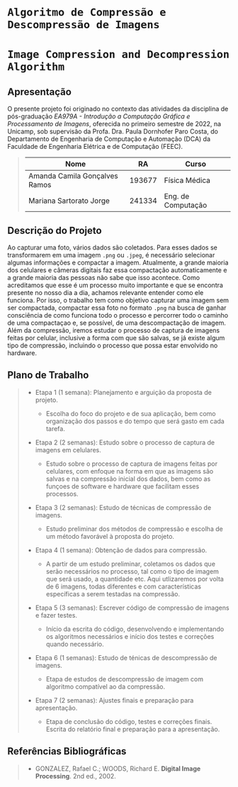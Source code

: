 # `Algoritmo de Compressão e Descompressão de Imagens`
# `Image Compression and Decompression Algorithm`

## Apresentação

O presente projeto foi originado no contexto das atividades da disciplina de pós-graduação *EA979A - Introdução a Computação Gráfica e Processamento de Imagens*, 
oferecida no primeiro semestre de 2022, na Unicamp, sob supervisão da Profa. Dra. Paula Dornhofer Paro Costa, do Departamento de Engenharia de Computação e Automação (DCA) da Faculdade de Engenharia Elétrica e de Computação (FEEC).

> |Nome  | RA | Curso|
> |--|--|--|
> | Amanda Camila Gonçalves Ramos  | 193677  | Física Médica|
> | Mariana Sartorato Jorge  | 241334  | Eng. de Computação|


## Descrição do Projeto
Ao capturar uma foto, vários dados são coletados. Para esses dados se transformarem em uma imagem `.png` ou `.jpeg`, é necessário selecionar algumas informações e compactar a imagem. Atualmente, a grande maioria dos celulares e câmeras digitais faz essa compactação automaticamente e a grande maioria das pessoas não sabe que isso acontece. Como acreditamos que esse é um processo muito importante e que se encontra presente no nosso dia a dia, achamos relevante entender como ele funciona. Por isso, o trabalho tem como objetivo capturar uma imagem sem ser compactada, compactar essa foto no formato `.png` na busca de ganhar consciência de como funciona todo o processo e percorrer todo o caminho de uma compactaçao e, se possível, de uma descompactação de imagem. Além da compressão, iremos estudar o processo de captura de imagens feitas por celular, inclusive a forma com que são salvas, se já existe algum tipo de compressão, incluindo o processo que possa estar envolvido no hardware.

## Plano de Trabalho
> * Etapa 1 (1 semana): Planejamento e arguição da proposta de projeto. 
>     
>     - Escolha do foco do projeto e de sua aplicação, bem como organização dos passos e do tempo que será gasto em cada tarefa.
> * Etapa 2 (2 semanas): Estudo sobre o processo de captura de imagens em celulares.
>     
>     - Estudo sobre o processo de captura de imagens feitas por celulares, com enfoque na forma em que as imagens são salvas e na compressão inicial dos dados, bem como as funçoes de software e hardware que facilitam esses processos.
> * Etapa 3 (2 semanas): Estudo de técnicas de compressão de imagens.
>     
>     - Estudo preliminar dos métodos de compressão e escolha de um método favorável à proposta do projeto.
> * Etapa 4 (1 semana): Obtenção de dados para compressão.
>     
>     - A partir de um estudo preliminar, coletamos os dados que serão necessários no processo, tal como o tipo de imagem que será usado, a quantidade etc. Aqui utlizaremos por volta de 6 imagens, todas diferentes e com características específicas a serem testadas na compressão.
> * Etapa 5 (3 semanas): Escrever código de compressão de imagens e fazer testes.
>     
>     - Início da escrita do código, desenvolvendo e implementando os algoritmos necessários e início dos testes e correções quando necessário.
> * Etapa 6 (1 semanas): Estudo de ténicas de descompressão de imagens.
>     
>     - Etapa de estudos de descompressão de imagem com algoritmo compatível ao da compressão.
> * Etapa 7 (2 semanas): Ajustes finais e preparação para apresentação.
>     
>     - Etapa de conclusão do código, testes e correções finais. Escrita do relatório final e preparação para a apresentação.
> 
## Referências Bibliográficas
> 
> * GONZALEZ, Rafael C.; WOODS, Richard E. **Digital Image Processing**. 2nd ed., 2002.
> 
